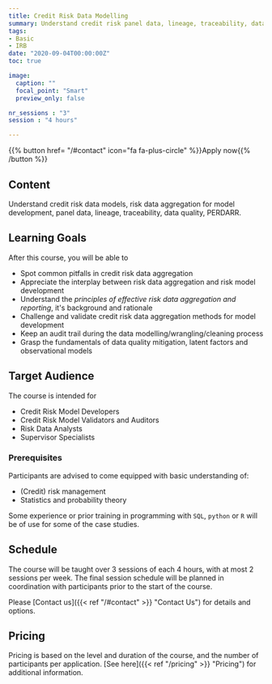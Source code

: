 ```yaml
---
title: Credit Risk Data Modelling
summary: Understand credit risk panel data, lineage, traceability, data quality, PERDARR.
tags:
- Basic
- IRB
date: "2020-09-04T00:00:00Z"
toc: true

image:
  caption: ""
  focal_point: "Smart"
  preview_only: false

nr_sessions : "3"
session : "4 hours"

---
```


{{% button href= "/#contact" icon="fa fa-plus-circle" %}}Apply now{{% /button %}}

## Content

Understand credit risk data models, risk data aggregation for model development, panel data, lineage, traceability, data quality, PERDARR.

## Learning Goals

After this course, you will be able to

 * Spot common pitfalls in credit risk data aggregation
 * Appreciate the interplay between risk data aggregation and risk model development
 * Understand the *principles of effective risk data aggregation and reporting*, it's background and rationale
 * Challenge and validate credit risk data aggregation methods for model development
 * Keep an audit trail during the data modelling/wrangling/cleaning process
 * Grasp the fundamentals of data quality mitigation, latent factors and observational models

## Target Audience

The course is intended for 

* Credit Risk Model Developers
* Credit Risk Model Validators and Auditors
* Risk Data Analysts
* Supervisor Specialists

### Prerequisites

Participants are advised to come equipped with basic understanding of:

 * (Credit) risk management
 * Statistics and probability theory

Some experience or prior training in programming with `SQL`, `python` or `R` will be of use for some of the case studies.


## Schedule

The course will be taught over 3 sessions of each 4 hours, with at most 2 sessions per week. The final session schedule will be planned in coordination with participants prior to the start of the course.

Please [Contact us]({{< ref "/#contact" >}} "Contact Us") for details and options.
## Pricing

Pricing is based on the level and duration of the course, and the number of participants per application. [See here]({{< ref "/pricing" >}} "Pricing") for additional information.
